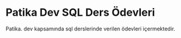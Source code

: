 # Patika Dev SQL Ders Ödevleri
Patika. dev kapsamında sql derslerinde verilen ödevleri içermektedir. 
